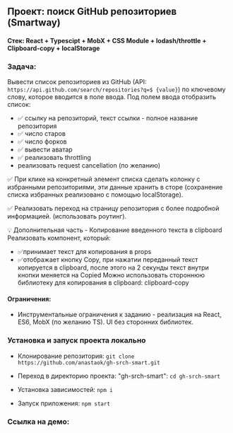 ## Проект: поиск GitHub репозиториев (Smartway)

#### Стек: React + Typescipt + MobX + CSS Module + lodash/throttle + Clipboard-copy + localStorage

### Задача:
Вывести список репозиториев из GitHub (API: `https://api.github.com/search/repositories?q=$
{value}`) по ключевому слову, которое вводится в поле ввода. Под полем ввода отобразить список:

- ✅ ссылку на репозиторий, текст ссылки - полное название репозитория
- ✅ число старов
- ✅ число форков
- ✅ вывести аватар
- ✅ реализовать throttling
- реализовать request cancellation (по желанию)

✅ При клике на конкретный элемент списка сделать колонку с избранными репозиториями,
эти данные хранить в сторе (сохранение списка избранных реализовано с помощью localStorage).

✅ Реализовать переход на страницу репозитория с более
подробной информацией. (использовать роутинг).

💡 Дополнительная часть - Копирование введенного текста в clipboard
Реализовать компонент, который:

- ✅принимает текст для копирования в props
- ✅отображает кнопку Copy, при нажатии переданный текст копируется в clipboard, после
  этого на 2 секунды текст внутри кнопки меняется на Copied
  Можно использовать стороннюю библиотеку для копирования в clipboard: clipboard-copy

#### Ограничения:

- Инструментальные ограничения к заданию - реализация на React, ES6, MobX (по желанию
  TS). UI без сторонних библиотек.

### Установка и запуск проекта локально

- Клонирование репозитория:
  `git clone https://github.com/anastaok/gh-srch-smart.git`

- Переход в директорию проекта: "gh-srch-smart": `cd gh-srch-smart`

- Установка зависимостей: `npm i`

- Запуск приложения:  `npm start`

### Ссылка на демо:
